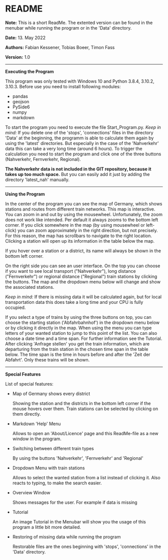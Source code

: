 # README

**Note:** This is a short ReadMe. The extented version can be found in the menubar
while running the program or in the 'Data' directory.

**Date:** 13. May 2022 

**Authors:** Fabian Kessener, Tobias Boeer, Timon Fass 

**Version:** 1.0 

---

**Executing the Program** 

This program was only tested with Windows 10 and Python 3.8.4, 3.10.2, 3.10.3.
Before use you need to install following modules: 
 - pandas 
 - geojson
 - PySide6
 - numpy
 - markdown
 
To start the program you need to execute the file Start_Program.py. 
*Keep in mind:* If you delete one of the 'stops', 'connections' files in the directory
'Data' at the beginning, the programm is able to calculate them again by using the 
'latest' directories. But especially in the case of the 'Nahverkehr' data this can take
a very long time (around 6 hours). To trigger the calculation you need to start the program
and click one of the three buttons (Nahverkehr, Fernverkehr, Regional).

**The Nahverkehr data is not included in the GIT repository, because it takes up too much space.** 
But you can easily add it just by adding the directory 'latest_nah' manually. 

---

**Using the Program** 

In the center of the program you can see the map of Germany, which shows stations and
routes from different train networks. This map is interactive. You can
zoom in and out by using the mousewheel. Unfortunately, the zoom does
not work like intended. Per default it always zooms to the bottom left
corner. If you click somewhere in the map (by using mousewheel or left-click)
you can zoom approximately in the right direction, but not precisely. 
For this reason, the map has scrollbars to navigate to the right location.
Clicking a station will open up its information in the table below the
map.

If you hover over a station or a district, its name will always be shown in the
bottom left corner.

On the right side you can see an user interface. On the top you can choose
if you want to see local transport ("Nahverkehr"), long distance ("Fernverkehr")
or regional distance ("Regional") train stations by clicking the buttons. The 
map and the dropdown menu below will change and show the associated stations.

*Keep in mind:* If there is missing data it will be calculated again, but for
local transportation data this does take a long time and your CPU is fully occupied.

If you select a type of trains by using the three buttons on top, you can
choose the starting station ('Abfahrbahnhof') in the dropdown menu below or by clicking it directly in the map.
When using the menu you can type letters of your wanted station
to jump to this point of the list. You can also choose a date time and a time span. For further information
see the Tutorial.
After clicking 'Anfrage stellen' you get the train information, which are departuring from the train station in the chosen
time span in the table below. The time span is the time in hours before and after the 'Zeit der Abfahrt'. 
Only these trains will be shown.

---   

**Special Features**

List of special features:

 - Map of Germany shows every district
 
	Showing the station and the districts in the bottom left corner if the mouse hovers over them.
	Train stations can be selected by clicking on them directly.
	
 - Markdown 'Help' Menu
 
	Allows to open an 'About/Licence' page and this ReadMe-file as a new window in the program.
	
 - Switching between different train types
 
	By using the buttons 'Nahverkehr', 'Fernverkehr' and 'Regional'
	
 - Dropdown Menu with train stations
 
	Allows to select the wanted station from a list instead of clicking it.
	Also reacts to typing, to make the search easier.
	
 - Overview Window
 
	Shows messages for the user. For example if data is missing
	
 - Tutorial
 
	An image Tutorial in the Menubar will show you the usage of this program a little bit more detailed.
	
 - Restoring of missing data while running the program
 
	Restorable files are the ones beginning with 'stops', 'connections' in the 'Data' directory.
